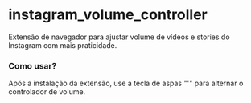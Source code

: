 # instagram_volume_controller
Extensão de navegador para ajustar volume de vídeos e stories do Instagram com mais praticidade.

### Como usar?
Após a instalação da extensão, use a tecla de aspas "'" para alternar o controlador de volume.
